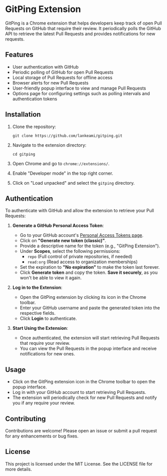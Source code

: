 # GitPing Extension

GitPing is a Chrome extension that helps developers keep track of open Pull Requests on GitHub that require their review. It periodically polls the GitHub API to retrieve the latest Pull Requests and provides notifications for new requests.

## Features

- User authentication with GitHub
- Periodic polling of GitHub for open Pull Requests
- Local storage of Pull Requests for offline access
- Browser alerts for new Pull Requests
- User-friendly popup interface to view and manage Pull Requests
- Options page for configuring settings such as polling intervals and authentication tokens

## Installation

1. Clone the repository:
   ```
   git clone https://github.com/lankeami/gitping.git
   ```

2. Navigate to the extension directory:
   ```
   cd gitping
   ```

3. Open Chrome and go to `chrome://extensions/`.

4. Enable "Developer mode" in the top right corner.

5. Click on "Load unpacked" and select the `gitping` directory.

## Authentication

To authenticate with GitHub and allow the extension to retrieve your Pull Requests:

1. **Generate a GitHub Personal Access Token**:
   - Go to your GitHub account's [Personal Access Tokens page](https://github.com/settings/tokens).
   - Click on **"Generate new token (classic)"**.
   - Provide a descriptive name for the token (e.g., "GitPing Extension").
   - Under **Scopes**, select the following permissions:
     - `repo` (Full control of private repositories, if needed)
     - `read:org` (Read access to organization memberships)
   - Set the expiration to **"No expiration"** to make the token last forever.
   - Click **Generate token** and copy the token. **Save it securely**, as you won't be able to view it again.

2. **Log in to the Extension**:
   - Open the GitPing extension by clicking its icon in the Chrome toolbar.
   - Enter your GitHub username and paste the generated token into the respective fields.
   - Click **Login** to authenticate.

3. **Start Using the Extension**:
   - Once authenticated, the extension will start retrieving Pull Requests that require your review.
   - You can view the Pull Requests in the popup interface and receive notifications for new ones.

## Usage

- Click on the GitPing extension icon in the Chrome toolbar to open the popup interface.
- Log in with your GitHub account to start retrieving Pull Requests.
- The extension will periodically check for new Pull Requests and notify you if any require your review.

## Contributing

Contributions are welcome! Please open an issue or submit a pull request for any enhancements or bug fixes.

## License

This project is licensed under the MIT License. See the LICENSE file for more details.